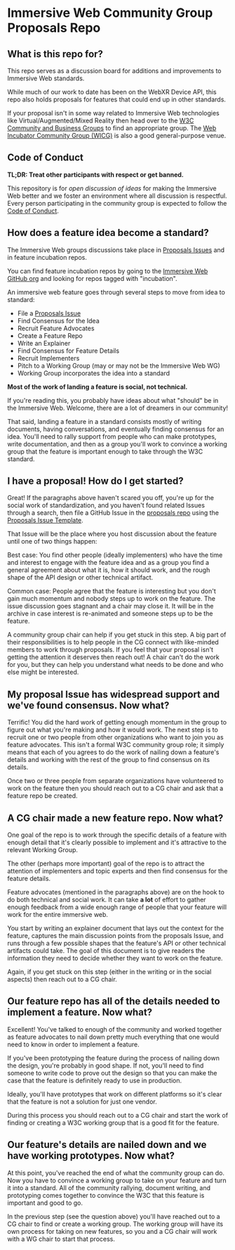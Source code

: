 # Immersive Web Community Group Proposals Repo

## What is this repo for?

This repo serves as a discussion board for additions and improvements to Immersive Web standards.

While much of our work to date has been on the WebXR Device API, this repo also holds proposals for features that could end up in other standards.

If your proposal isn't in some way related to Immersive Web technologies like Virtual/Augmented/Mixed Reality then head over to the [W3C Community and Business Groups](https://www.w3.org/community/) to find an appropriate group. The [Web Incubator Community Group (WICG)](https://wicg.io/) is also a good general-purpose venue.

## Code of Conduct

**TL;DR: Treat other participants with respect or get banned.**

This repository is for *open discussion of ideas* for making the Immersive Web better and we foster an environment where all discussion is respectful. Every person participating in the community group is expected to follow the [Code of Conduct](https://github.com/immersive-web/community-resources/blob/master/CODE_OF_CONDUCT.md).

## How does a feature idea become a standard?

The Immersive Web groups discussions take place in [Proposals Issues](https://github.com/immersive-web/proposals/issues) and in feature incubation repos.

You can find feature incubation repos by going to the [Immersive Web GitHub org](https://github.com/immersive-web) and looking for repos tagged with "incubation".

An immersive web feature goes through several steps to move from idea to standard:

- File a [Proposals Issue](https://github.com/immersive-web/proposals/issues)
- Find Consensus for the Idea
- Recruit Feature Advocates
- Create a Feature Repo
- Write an Explainer
- Find Consensus for Feature Details
- Recruit Implementers
- Pitch to a Working Group (may or may not be the Immersive Web WG)
- Working Group incorporates the idea into a standard

**Most of the work of landing a feature is social, not technical.**

If you're reading this, you probably have ideas about what "should" be in the Immersive Web. Welcome, there are a lot of dreamers in our community!

That said, landing a feature in a standard consists mostly of writing documents, having conversations, and eventually finding consensus for an idea. You'll need to rally support from people who can make prototypes, write documentation, and then as a group you'll work to convince a working group that the feature is important enough to take through the W3C standard.

## I have a proposal! How do I get started?

Great! If the paragraphs above haven't scared you off, you're up for the social work of standardization, and you haven't found related Issues through a search, then file a GitHub Issue in the [proposals repo](https://github.com/immersive-web/proposals/issues) using the [Proposals Issue Template](ProposalsIssueTemplate.md).

That Issue will be the place where you host discussion about the feature until one of two things happen:

Best case: You find other people (ideally implementers) who have the time and interest to engage with the feature idea and as a group you find a general agreement about what it is, how it should work, and the rough shape of the API design or other technical artifact.

Common case: People agree that the feature is interesting but you don't gain much momentum and nobody steps up to work on the feature. The issue discussion goes stagnant and a chair may close it. It will be in the archive in case interest is re-animated and someone steps up to be the feature.

A community group chair can help if you get stuck in this step. A big part of their responsibilities is to help people in the CG connect with like-minded members to work through proposals. If you feel that your proposal isn't getting the attention it deserves then reach out! A chair can't do the work for you, but they can help you understand what needs to be done and who else might be interested.

## My proposal Issue has widespread support and we've found consensus. Now what?

Terrific! You did the hard work of getting enough momentum in the group to figure out what you're making and how it would work. The next step is to recruit one or two people from other organizations who want to join you as feature advocates. This isn't a formal W3C community group role; it simply means that each of you agrees to do the work of nailing down a feature's details and working with the rest of the group to find consensus on its details.

Once two or three people from separate organizations have volunteered to work on the feature then you should reach out to a CG chair and ask that a feature repo be created.

## A CG chair made a new feature repo. Now what?

One goal of the repo is to work through the specific details of a feature with enough detail that it's clearly possible to implement and it's attractive to the relevant Working Group.

The other (perhaps more important) goal of the repo is to attract the attention of implementers and topic experts and then find consensus for the feature details.

Feature advocates (mentioned in the paragraphs above) are on the hook to do both technical and social work. It can take **a lot** of effort to gather enough feedback from a wide enough range of people that your feature will work for the entire immersive web.

You start by writing an explainer document that lays out the context for the feature, captures the main discussion points from the proposals Issue, and runs through a few possible shapes that the feature's API or other technical artifacts could take. The goal of this document is to give readers the information they need to decide whether they want to work on the feature.

Again, if you get stuck on this step (either in the writing or in the social aspects) then reach out to a CG chair. 

## Our feature repo has all of the details needed to implement a feature. Now what?

Excellent! You've talked to enough of the community and worked together as feature advocates to nail down pretty much everything that one would need to know in order to implement a feature.

If you've been prototyping the feature during the process of nailing down the design, you're probably in good shape. If not, you'll need to find someone to write code to prove out the design so that you can make the case that the feature is definitely ready to use in production.

Ideally, you'll have prototypes that work on different platforms so it's clear that the feature is not a solution for just one vendor.

During this process you should reach out to a CG chair and start the work of finding or creating a W3C working group that is a good fit for the feature.

## Our feature's details are nailed down and we have working prototypes. Now what?

At this point, you've reached the end of what the community group can do. Now you have to convince a working group to take on your feature and turn it into a standard. All of the community rallying, document writing, and prototyping comes together to convince the W3C that this feature is important and good to go.  

In the previous step (see the question above) you'll have reached out to a CG chair to find or create a working group. The working group will have its own process for taking on new features, so you and a CG chair will work with a WG chair to start that process. 
